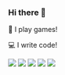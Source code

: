 ### Hi there 👋

:game_die: I play games!

:computer: I write code!

![](https://img.shields.io/badge/%20-Vue-4fc08d?style=for-the-badge)
![](https://img.shields.io/badge/%20-TypeScript-blue?style=for-the-badge)
![](https://img.shields.io/badge/%20-NodeJS-026e00?style=for-the-badge)
![](https://img.shields.io/badge/%20-MongoDB-13aa52?style=for-the-badge)
[![](https://img.shields.io/badge/%20-Twitch-9147ff?style=for-the-badge)](https://www.twitch.tv/enubia1)

<!--
**Enubia/Enubia** is a ✨ _special_ ✨ repository because its `README.md` (this file) appears on your GitHub profile.

Here are some ideas to get you started:

- 🔭 I’m currently working on ...
- 🌱 I’m currently learning ...
- 👯 I’m looking to collaborate on ...
- 🤔 I’m looking for help with ...
- 💬 Ask me about ...
- 📫 How to reach me: ...
- 😄 Pronouns: ...
- ⚡ Fun fact: ...
-->
